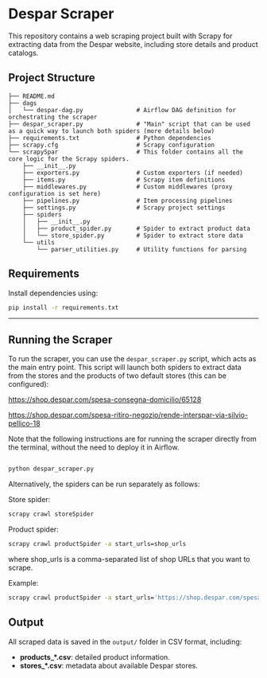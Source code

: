 # Despar Scraper

This repository contains a web scraping project built with Scrapy for extracting data from the Despar website, including store details and product catalogs.
## Project Structure

```
├── README.md
├── dags
│   └── despar-dag.py               # Airflow DAG definition for orchestrating the scraper
├── despar_scraper.py               # "Main" script that can be used as a quick way to launch both spiders (more details below)
├── requirements.txt                # Python dependencies
├── scrapy.cfg                      # Scrapy configuration
└── scrapySpar                      # This folder contains all the core logic for the Scrapy spiders.
    ├── __init__.py
    ├── exporters.py                # Custom exporters (if needed)
    ├── items.py                    # Scrapy item definitions
    ├── middlewares.py              # Custom middlewares (proxy configuration is set here)
    ├── pipelines.py                # Item processing pipelines
    ├── settings.py                 # Scrapy project settings
    ├── spiders
    │   ├── __init__.py
    │   ├── product_spider.py       # Spider to extract product data
    │   └── store_spider.py         # Spider to extract store data
    └── utils
        └── parser_utilities.py     # Utility functions for parsing
```




## Requirements

Install dependencies using:

```bash
pip install -r requirements.txt
```

---

## Running the Scraper

To run the scraper, you can use the `despar_scraper.py` script, which acts as the main entry point. 
This script will launch both spiders to extract data from the stores and the products of two default stores (this can be configured): 

https://shop.despar.com/spesa-consegna-domicilio/65128

https://shop.despar.com/spesa-ritiro-negozio/rende-interspar-via-silvio-pellico-18

Note that the following instructions are for running the scraper directly from the terminal, without the need to deploy it in Airflow.
```bash

python despar_scraper.py
```

Alternatively, the spiders can be run separately as follows:

Store spider:

```bash
scrapy crawl storeSpider
```
Product spider:

```bash
scrapy crawl productSpider -a start_urls=shop_urls
```
where shop_urls is a comma-separated list of shop URLs that you want to scrape.

Example:
```bash
scrapy crawl productSpider -a start_urls='https://shop.despar.com/spesa-ritiro-negozio/rende-interspar-via-silvio-pellico-18'
```



## Output

All scraped data is saved in the `output/` folder in CSV format, including:
- **products_*.csv**: detailed product information.
- **stores_*.csv**: metadata about available Despar stores.
